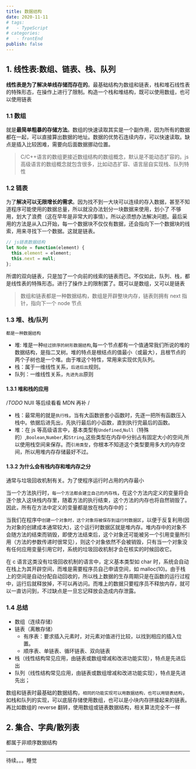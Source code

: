 ```yaml
---
title: 数据结构
date: 2020-11-11
# tags:
#   - TypeScript
# categories:
#   - frontEnd
publish: false
---
```


## 1. 线性表:数组、链表、栈、队列

**线性表是为了解决单线存储而存在的**。最基础结构为数组和链表，栈和堆石线性表的特殊形态，在操作上进行了限制。构造一个栈和堆结构，既可以使用数组，也可以使用链表

### 1.1 数组

就是**最简单粗暴的存储方法**。数组的快速读取其实是一个副作用，因为所有的数据都在一起，可以直接算出数据的地址。数据的优势石连续内存，可以快速读取。缺点是插入比较困难，需要向后面数据挪动位置。

> C/C++语言的数组更接近数组结构的数组概念，默认是不能动态扩容的。js 高级语言的数组概念就包含很多，比如动态扩容、语言层自实现栈、队列特性

### 1.2 链表

为了**解决可以无限增长的需求**。因为找不到一大块可以连续的存入数据，甚至不知道程序可能使用的数据总量，所以就没办法划分一块数据来使用，划小了
不够用，划大了浪费（这在早年是非常大的事情）。所以必须想办法解决问题。最后采用的方法是从入口开始，每一个数据块不仅仅有数据，还会指向下一个数据块的线索，用来寻找下一个数据。这就是链表。

```js
// js链表数据结构
let Node = function(element) {
  this.element = element;
  this.next = null;
};
```

所谓的双向链表，只是加了一个向前的线索的链表而已。不仅如此，队列、栈，都是线性表的特殊形态。进行了操作上的限制罢了。既可以是数组，又可以是链表

> 数组和链表都是一种数据结构，数组是开辟整块内存，链表则拥有 next 指针，指向下一个 node 节点

### 1.3 堆、栈/队列

`都是一种数据结构`

- 堆: 堆是一种`经过排序的树形数据结构`,每一个节点都有一个值通常我们所说的堆的数据结构，是指二叉树。堆的特点是根结点的值最小（或最大），且根节点的两个子树也是一个堆。由于堆这个特性，常用来实现优先队列。
- 栈：属于一维线性关系，`后进后出`规则。
- 队列：一维线性关系，`先进先出`原则

#### 1.3.1 堆和栈的应用

/_TODO_
NUll 等后续看看 MDN 再补
/

- 栈：最常用的就是`执行栈`，当有大函数嵌套小函数时，先逐一把所有函数压入栈中。依据后进先出，先执行最后的小函数，直到执行完最后的函数。
- 堆：在 js 等高级语言中，基本类型有`Undefined`,`Null`（特殊的）,`Boolean`,`Number`,和`String`,这些类型在内存中分别占有固定大小的空间,所以使用栈空间来保存。而`引用类型`，你根本不知道这个类型要用多大的内存空间，所以用堆内存存储最好不过。

#### 1.3.2 为什么会有栈内存和堆内存之分

通常与垃圾回收机制有关。为了使程序运行时占用的内存最小

当一个方法执行时，`每一个方法都会建立自己的内存栈`，在这个方法内定义的变量将会逐个放入这块栈内存里，随着方法的执行结束，这个方法的内存也将自然销毁了。因此，所有在方法中定义的变量都是放在栈内存中的；

当我们在程序中`创建一个对象时，这个对象将被保存到运行时数据区`，以便于反复利用(因为对象的创建成本通常较大)，这个运行时数据区就是堆内存。堆内存中的对象不会随方法的结束而销毁，即使方法结束后，这个对象还可能被另一个引用变量所引用（方法的参数传递时很常见），则这个对象依然不会被销毁，只有当一个对象没有任何应用变量引用它时，系统的垃圾回收机制才会在核实的时候回收它。

在 c 语言这类没有垃圾回收机制的语言中，定义基本类型如 char 时，系统会自动在栈上为其开辟空间，而堆是需要程序员自己申请空间，如 malloc(10)。由于栈上的空间是自动分配自动回收的，所以栈上数据的生存周期只是在函数的运行过程中，运行后就释放掉，不可以再访问。而堆上的数据只要程序员不释放内存，就可以一直访问到，不过缺点是一旦忘记释放会造成内存泄露。

### 1.4 总结

- 数组（连续存储）
- 链表（离散存储）
  - 有序表：要求插入元素时，对元素对值进行比较，以找到相应的插入位置。
  - 顺序表、单链表、循环链表、双向链表
- 栈（线性结构常见应用，由链表或数组增减和改进功能实现），特点是先进后出
- 队列（线性结构常见应用，由链表或数组增减和改进功能实现），特点是先进先出；

数组和链表时最基础的数据结构，`相同的功能实现可以用数据结构，也可以用链表结构`，如栈和队列的实现，可以底层存储使用数组，也可以是小块内存拼接起来的链表。再比如数组的 reverse 翻转，使用数组或链表数据结构，相关算法完全不一样

## 2. 集合、字典/散列表

都属于非顺序数据结构

<hr/>
待续。。。睡觉
